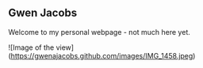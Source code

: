 ## Gwen Jacobs 

Welcome to my personal webpage - not much here yet.

![Image of the view]
(https://gwenajacobs.github.com/images/IMG_1458.jpeg)
